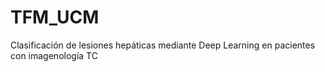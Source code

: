 # TFM_UCM
Clasificación de lesiones hepáticas mediante Deep Learning en pacientes con imagenología TC 
